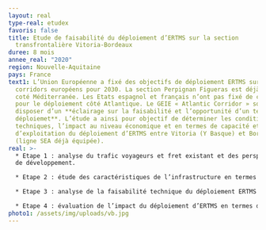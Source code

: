 ```yaml
---
layout: real
type-real: etudex
favoris: false
title: Etude de faisabilité du déploiement d’ERTMS sur la section
  transfrontalière Vitoria-Bordeaux
duree: 8 mois
annee_real: "2020"
region: Nouvelle-Aquitaine
pays: France
text1: L’Union Européenne a fixé des objectifs de déploiement ERTMS sur les
  corridors européens pour 2030. La section Perpignan Figueras est déjà équipée
  coté Méditerranée. Les Etats espagnol et français n’ont pas fixé de calendrier
  pour le déploiement côté Atlantique. Le GEIE « Atlantic Corridor » souhaite
  disposer d’un **éclairage sur la faisabilité et l’opportunité d’un tel
  déploiemet**. L’étude a ainsi pour objectif de déterminer les conditions
  techniques, l’impact au niveau économique et en termes de capacité et
  d’exploitation du déploiement d’ERTMS entre Vitoria (Y Basque) et Bordeaux
  (ligne SEA déjà équipée).
real: >-
  * Etape 1 : analyse du trafic voyageurs et fret existant et des perspectives
  de développement. 

  * Etape 2 : étude des caractéristiques de l’infrastructure en termes de signalisation et télécom (postes, blocks, appareils commandés, type de commandes etc…).

  * Etape 3 : analyse de la faisabilité technique du déploiement ERTMS et notamment des modalités de déploiement en ligne et en zone de postes, des contraintes d’équipement du matériel roulant sur les sections équipées en ERTMS Niveau 2. Détermination des coûts d’équipement sol et bords.

  * Etape 4 : évaluation de l’impact du déploiement d’ERTMS en termes de capacité/exploitation, de maintenance et de fiabilité de l’infrastructure. Réalisation des bilans économiques et socio-économiques du projet via notamment l’estimation précise des coûts d’investissement (CAPEX) et des gains en termes d’exploitation/maintenance (OPEX).
photo1: /assets/img/uploads/vb.jpg
---
```

